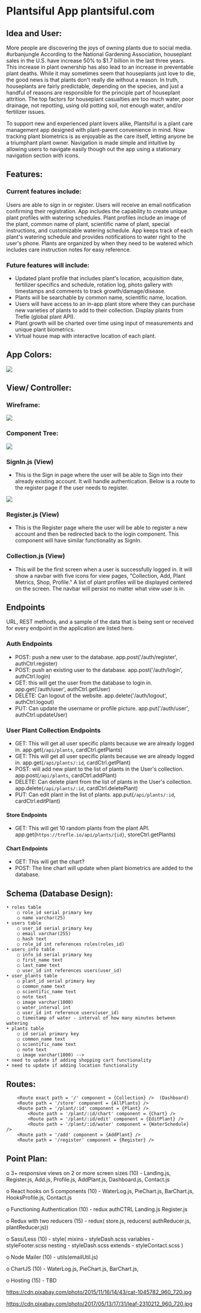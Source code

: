 # Plantsiful App plantsiful.com

## Idea and User:
More people are discovering the joys of owning plants due to social media. #urbanjungle According to the National Gardening Association, houseplant sales in the U.S. have increase 50% to $1.7 billion in the last three years. This increase in plant ownership has also lead to an increase in preventable plant deaths. While it may sometimes seem that houseplants just love to die, the good news is that plants don't really die without a reason. In truth, houseplants are fairly predictable, depending on the species, and just a handful of reasons are responsible for the principle part of houseplant attrition. The top factors for houseplant casualties are too much water, poor drainage, not repotting, using old potting soil, not enough water, and/or fertilizer issues. 

To support new and experienced plant lovers alike, Plantsiful is a plant care management app designed with plant-parent convenience in mind. Now tracking plant biometrics is as enjoyable as the care itself, letting anyone be a triumphant plant owner. Navigation is made simple and intuitive by allowing users to navigate easily though out the app using a stationary navigation section with icons. 


## Features:
### Current features include:
Users are able to sign in or register. Users will receive an email notification confirming their registration.
App includes the capability to create unique plant profiles with watering schedules. Plant profiles include an image of the plant, common name of plant, scientific name of plant, special instructions, and customizable watering schedule. 
App keeps track of each plant's watering schedule and provides notifications to water right to the user's phone. 
Plants are organized by when they need to be watered which includes care instruction notes for easy reference.

### Future features will include:
- Updated plant profile that includes plant's location, acquisition date, fertilizer specifics and schedule, rotation log, photo gallery with timestamps and comments to track growth/damage/disease.
- Plants will be searchable by common name, scientific name, location.
- Users will have access to an in-app plant store where they can purchase new varieties of plants to add to their collection. Display plants from Trefle (global plant API).
- Plant growth will be charted over time using input of measurements and unique plant biometrics. 
- Virtual house map with interactive location of each plant.

## App Colors:
<img src = "./src/images/Purple Orchid color pallette.png">


## View/ Controller:
### Wireframe:
<img src = "./src/images/Wireframe.png">

### Component Tree:
<img src = "./src/images/Component-Tree.png">

### SignIn.js (View) 
- This is the Sign in page where the user will be able to Sign into their already existing account. It will handle authentication. Below is a route to the register page if the user needs to register. 
<img src = "./src/images/SignIn and Register.png"> 

### Register.js (View)
- This is the Register page where the user will be able to register a new account and then be redirected back to the login component. This component will have similar functionality as SignIn.

### Collection.js (View)
- This will be the first screen when a user is successfully logged in. It will show a navbar with five icons for view pages, "Collection, Add, Plant Metrics, Shop, Profile." A list of plant profiles will be displayed centered on the screen. The navbar will persist no matter what view user is in.



## Endpoints
URL, REST methods, and a sample of the data that is being sent or received for every endpoint in the application are listed here.

### Auth Endpoints
- POST: push a new user to the database.     app.post('/auth/register', authCtrl.register)
- POST: push an existing user to the database.     app.post('/auth/login', authCtrl.login)
- GET: this will get the user from the database to login in.     app.get('/auth/user', authCtrl.getUser)
- DELETE: Can logout of the website.     app.delete('/auth/logout', authCtrl.logout)
- PUT: Can update the username or profile picture. app.put('/auth/user', authCtrl.updateUser)

### User Plant Collection Endpoints 
- GET: This will get all user specific plants because we are already logged in. app.get(`/api/plants`, cardCtrl.getPlants)
- GET: This will get all user specific plants because we are already logged in. app.get(`/api/plants/:id`, cardCtrl.getPlant)
- POST: will add new plant to the list of plants in the User's collection. app.post(`/api/plants`, cardCtrl.addPlant)
- DELETE: Can delete plant from the list of plants in the User's collection. app.delete(`/api/plants/:id`, cardCtrl.deletePlant)
- PUT: Can edit plant in the list of plants. app.put(`/api/plants/:id`, cardCtrl.editPlant)

#### Store Endpoints
- GET: This will get 10 random plants from the plant API. app.get(`https://trefle.io/api/plants/{id}`, storeCtrl.getPlants)

#### Chart Endpoints 
- GET: This will get the chart? 
- POST: The line chart will update when plant biometrics are added to the database. 


## Schema (Database Design):
	• roles table
		○ role_id serial primary key
		○ name varchar(25)
	• users table
		○ user_id serial primary key
		○ email varchar(255)
		○ hash text
		○ role_id int references roles(roles_id)
	• users_info table
		○ info_id serial primary key
		○ first_name text
		○ last_name text
		○ user_id int references users(user_id)
	• user_plants table
		○ plant_id serial primary key 
		○ common_name text
		○ scientific_name text
		○ note text
		○ image varchar(1000)
		○ water_interval int 
		○ user_id int reference users(user_id)
        ○ timestamp of water - interval of how many minutes between watering
    • plants table
		○ id serial primary key 
		○ common_name text
		○ scientific_name text
		○ note text
		○ image varchar(1000) -->
    • need to update if adding shopping cart functionality
    • need to update if adding location functionality

## Routes:
        <Route exact path = '/' component = {Collection} />  (Dashboard)
        <Route path = '/store' component = {AllPlants} />
        <Route path = '/plant/:id' component = {Plant} />
        	<Route path = '/plant/:id/chart' component = {Chart} />
       		<Route path = '/plant/:id/edit' component = {EditPlant} />
        	<Route path = '/plant/:id/water' component = {WaterSchedule} />
        <Route path = '/add' component = {AddPlant} />
		<Route path = '/register' component = {Register} />

## Point Plan:
o	3+ responsive views on 2 or more screen sizes (10) - 
		Landing.js, 
		Register.js, 
		Add.js, 
		Profile.js, 
		AddPlant.js, 
		Dashboard.js, 
		Contact.js

o	React hooks on 5 components (10) - 
		WaterLog.js, 
		PieChart.js, 
		BarChart.js, 
		HooksProfile.js, 
		Contact.js

o	Functioning Authentication (10) - 
		redux
		authCTRL
		Landing.js
		Register.js

o	Redux with two reducers (15) - 
		redux(
			store.js, 
			reducers(
				authReducer.js, 
				plantReducer.js))

o	Sass/Less (10) - 
		style(
			mixins - styleDash.scss
			variables - styleFooter.scss
			nesting - styleDash.scss
			extends - styleContact.scss
		)

o	Node Mailer (10) - 
		utils(emailUtil.js)

o	ChartJS (10) - 
		WaterLog.js, 
		PieChart.js, 
		BarChart.js, 

o	Hosting (15) - TBD


https://cdn.pixabay.com/photo/2015/11/16/14/43/cat-1045782_960_720.jpg

https://cdn.pixabay.com/photo/2017/05/13/17/31/leaf-2310212_960_720.jpg